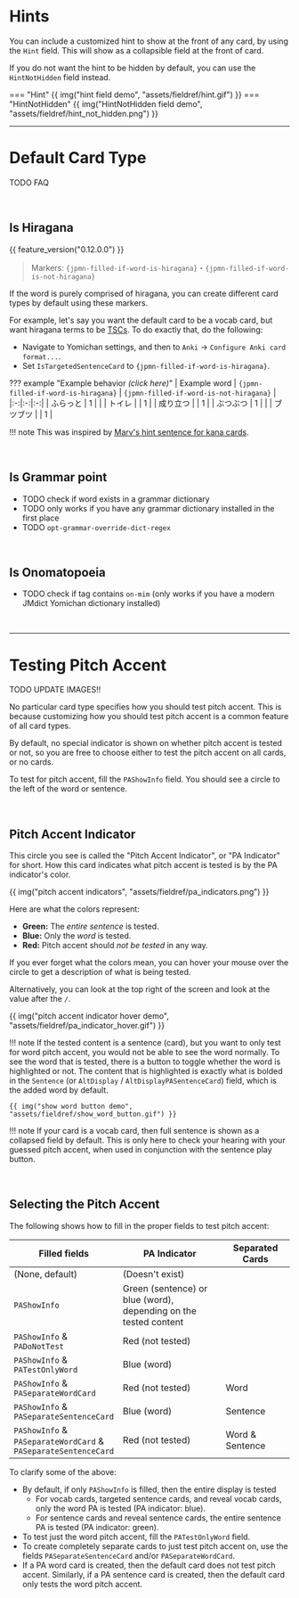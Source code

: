 # Hints
You can include a customized hint to show at the front of any card, by using the `Hint` field.
This will show as a collapsible field at the front of card.

If you do not want the hint to be hidden by default, you can use the `HintNotHidden` field instead.

=== "Hint"
    {{ img("hint field demo", "assets/fieldref/hint.gif") }}
=== "HintNotHidden"
    {{ img("HintNotHidden field demo", "assets/fieldref/hint_not_hidden.png") }}

---



# Default Card Type

TODO FAQ

<br>


## Is Hiragana
{{ feature_version("0.12.0.0") }}

> Markers: `{jpmn-filled-if-word-is-hiragana}`・`{jpmn-filled-if-word-is-not-hiragana}`

If the word is purely comprised of hiragana,
you can create different card types by default using these markers.

For example, let's say you want the default card to be a vocab card,
but want hiragana terms to be [TSCs](cardtypes.md#targeted-sentence-card-tsc).
To do exactly that, do the following:

* Navigate to Yomichan settings, and then to `Anki` →  `Configure Anki card format...`.
* Set `IsTargetedSentenceCard` to `{jpmn-filled-if-word-is-hiragana}`.

??? example "Example behavior *(click here)*"
    | Example word | `{jpmn-filled-if-word-is-hiragana}` | `{jpmn-filled-if-word-is-not-hiragana}` |
    |:-:|:-:|:-:|
    | ふらっと | 1 |   |
    | トイレ   |   | 1 |
    | 成り立つ |   | 1 |
    | ぶつぶつ | 1 |   |
    | ブツブツ |   | 1 |


!!! note
    This was inspired by
    [Marv's hint sentence for kana cards](https://github.com/MarvNC/JP-Resources#anki-automatic-hint-sentence-for-kana-cards).

<br>

## Is Grammar point

- TODO check if word exists in a grammar dictionary
- TODO only works if you have any grammar dictionary installed in the first place
- TODO `opt-grammar-override-dict-regex`

<br>

## Is Onomatopoeia

- TODO check if tag contains `on-mim` (only works if you have a modern JMdict Yomichan dictionary installed)

<br>

---








# Testing Pitch Accent
TODO UPDATE IMAGES!!

No particular card type specifies how you should test pitch accent.
This is because customizing how you should test pitch accent is a common feature of all card types.

By default, no special indicator is shown on whether pitch accent is tested or not,
so you are free to choose either to test the pitch accent on all cards, or no cards.

To test for pitch accent, fill the `PAShowInfo` field.
You should see a circle to the left of the word or sentence.

<br>


## Pitch Accent Indicator
This circle you see is called the "Pitch Accent Indicator", or "PA Indicator" for short.
How this card indicates what pitch accent is tested is by the PA indicator's color.


{{ img("pitch accent indicators", "assets/fieldref/pa_indicators.png") }}


Here are what the colors represent:

* **Green:** The *entire sentence* is tested.
* **Blue:** Only the *word* is tested.
* **Red:** Pitch accent should *not be tested* in any way.

If you ever forget what the colors mean, you can hover your mouse over the circle to
get a description of what is being tested.

Alternatively, you can look at the top right of the screen and look at the value after the `/`.

{{ img("pitch accent indicator hover demo", "assets/fieldref/pa_indicator_hover.gif") }}


!!! note
    If the tested content is a sentence (card), but you want to only test for word pitch accent,
    you would not be able to see the word normally.
    To see the word that is tested, there is a button to toggle whether the word is highlighted or not.
    The content that is highlighted is exactly what is bolded in the `Sentence`
    (or `AltDisplay` / `AltDisplayPASentenceCard`) field, which is the added word by default.

    {{ img("show word button demo", "assets/fieldref/show_word_button.gif") }}


!!! note
    If your card is a vocab card, then full sentence is shown as a collapsed field by default.
    This is only here to check your hearing with your guessed pitch accent, when used
    in conjunction with the sentence play button.

<br>


## Selecting the Pitch Accent

The following shows how to fill in the proper fields to test pitch accent:


| Filled fields | PA Indicator | Separated Cards |
|-|-|-|
| (None, default) | (Doesn't exist) |     |
| `PAShowInfo` | Green (sentence) or blue (word), <br> depending on the tested content |     |
| `PAShowInfo` & <br> `PADoNotTest` | Red (not tested) |     |
| `PAShowInfo` & <br> `PATestOnlyWord` | Blue (word) |     |
| `PAShowInfo` & <br> `PASeparateWordCard` | Red (not tested) | Word |
| `PAShowInfo` & <br> `PASeparateSentenceCard` | Blue (word) | Sentence |
| `PAShowInfo` & <br> `PASeparateWordCard` & <br> `PASeparateSentenceCard` | Red (not tested) | Word & Sentence |

To clarify some of the above:

* By default, if only `PAShowInfo` is filled, then the entire display is tested
    * For vocab cards, targeted sentence cards, and reveal vocab cards,
      only the word PA is tested (PA indicator: blue).
    * For sentence cards and reveal sentence cards,
      the entire sentence PA is tested (PA indicator: green).
* To test just the word pitch accent, fill the `PATestOnlyWord` field.
* To create completely separate cards to just test pitch accent on,
  use the fields `PASeparateSentenceCard` and/or `PASeparateWordCard`.
* If a PA word card is created, then the default card does not test pitch accent.
  Similarly, if a PA sentence card is created, then the default card only tests the word pitch accent.






<!--

---

# Personal Commentary

- TODO
- lots of opinions out there on what card type people should use
    - recognize that this section is also purely opinion based
    - I encourage you to test & decide this for yourself instead of blindly listening to what people say (including me!)
- I do not claim to definitively state that there is a best card type
    - reason why there are so many card types in the first place is due to personal experimentation on which works best for me
    - even from writing this, my opinion may change in the future as I experiment more with different card types / determine which types have the best long-term retention/value/etc.

With that being said, here is currently what I have found out from testing out most of these card types:


**TSCs and (plain) hover cards are not good general card types, because they form too many context-based memories.**

-   I find myself not knowing the word until I read the surrounding context, which defeats the purpose
    of testing myself on the word.
    If you want to test this yourself, try using hover cards for a while,
    and see if you only remember what the word means when you hover over the word.

    TODO reword this better!!!!

**Do not use reveal sentence cards.**

-   The problem with reveal sentence cards is that they test too many different things,
    breaking the standard i+1 principle.

    I previously tried to use these as a cheap excuse to test the word,
    and then one or two things around it.
    Because of that, I find myself often failing the card due to only one of the two or three things
    in the card.

    Additionally, when mixed with other card types, I find myself forgetting to
    read the sentence anyways, because it requires user interaction to
    see the sentence behind it.
    There is no way to override regular keybinds (like space) to show the sentence
    beforehand (without add-ons), and according to the Anki documentation,
    [this was by design](https://faqs.ankiweb.net/can-i-reveal-parts-of-a-card-one-at-a-time.html).

    Instead of using reveal sentence cards, make a firm decision on what you want to test.
    If there are too many unknowns but you still want to test the sentence / have the context,
    do one of the following:

    - Simply suspend / delete the card.
    - Provide definitions for other unknowns under the `Hint` field.
        You can try using hint cards, TSCs, sentence-first cards, or even plain old sentence cards.

**Do not use many card types at once.**

-   One strong point of this note is that it allows you to make many card types.
    At the same time, this can be considered a weakness, because using too many card types
    will likely cause confusion when reviewing.
    Although it's fine to test different card types every now and then,
    most cards should be from the same small group of card types.


As of writing, I'm testing out the following card types, so I don't have any strong opinions on these yet:

- Hint cards
- Sentence-first cards
- Audio cards


-->


